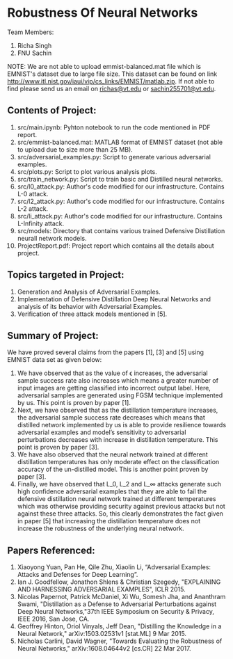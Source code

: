# Robustness Of Neural Networks

Team Members:
1. Richa Singh
2. FNU Sachin

NOTE: We are not able to upload emmist-balanced.mat file which is EMNIST's dataset due to large file size. This dataset can be found on link http://www.itl.nist.gov/iaui/vip/cs_links/EMNIST/matlab.zip. If not able to find please send us an email on richas@vt.edu or sachin255701@vt.edu.

## Contents of Project:
1. src/main.ipynb: Pyhton notebook to run the code mentioned in PDF report.
2. src/emmist-balanced.mat: MATLAB format of EMNIST dataset (not able to upload due to size more than 25 MB).
3. src/adversarial_examples.py: Script to generate various adversarial examples.
4. src/plots.py: Script to plot various analysis plots.
5. src/train_network.py: Script to train basic and Distilled neural networks.
6. src/l0_attack.py: Author's code modified for our infrastructure. Contains L-0 attack.
7. src/l2_attack.py: Author's code modified for our infrastructure. Contains L-2 attack.
8. src/li_attack.py: Author's code modified for our infrastructure. Contains L-Infinity attack.
9. src/models: Directory that contains various trained Defensive Distillation neurall network models.
10. ProjectReport.pdf: Project report which contains all the details about project.
  

## Topics targeted in Project:
1. Generation and Analysis of Adversarial Examples.
2. Implementation of Defensive Distillation Deep Neural Networks and analysis of its behavior with Adversarial Examples.
3. Verification of three attack models mentioned in [5].


## Summary of Project: 
We have proved several claims from the papers [1], [3] and [5] using EMNIST data set as given below:
1. We have observed that as the value of ϵ increases, the adversarial sample success rate also increases which means a greater number of input images are getting classified into incorrect output label. Here, adversarial samples are generated using FGSM technique implemented by us. This point is proven by paper [1]. 
2. Next, we have observed that as the distillation temperature increases, the adversarial sample success rate decreases which means that distilled network implemented by us is able to provide resilience towards adversarial examples and model’s sensitivity to adversarial perturbations decreases with increase in distillation temperature. This point is proven by paper [3]. 
3. We have also observed that the neural network trained at different distillation temperatures has only moderate effect on the classification accuracy of the un-distilled model. This is another point proven by paper [3].
4. Finally, we have observed that  L_0, L_2 and L_∞ attacks generate such high confidence adversarial examples that they are able to fail the defensive distillation neural network trained at different temperatures which was otherwise providing security against previous attacks but not against these three attacks. So, this clearly demonstrates the fact given in paper [5] that increasing the distillation temperature does not increase the robustness of the underlying neural network.


## Papers Referenced:
1. Xiaoyong Yuan, Pan He, Qile Zhu, Xiaolin Li, “Adversarial Examples: Attacks and Defenses for Deep Learning”.
2. Ian J. Goodfellow, Jonathon Shlens & Christian Szegedy, "EXPLAINING AND HARNESSING ADVERSARIAL EXAMPLES", ICLR 2015.
3. Nicolas Papernot, Patrick McDaniel, Xi Wu, Somesh Jha, and Ananthram Swami, "Distillation as a Defense to Adversarial Perturbations against Deep Neural Networks,"37th IEEE Symposium on Security & Privacy, IEEE 2016, San Jose, CA.
4. Geoffrey Hinton, Oriol Vinyals, Jeff Dean, "Distilling the Knowledge in a Neural Network," arXiv:1503.02531v1 [stat.ML] 9 Mar 2015.
5. Nicholas Carlini, David Wagner, "Towards Evaluating the Robustness of Neural Networks," arXiv:1608.04644v2 [cs.CR] 22 Mar 2017.

